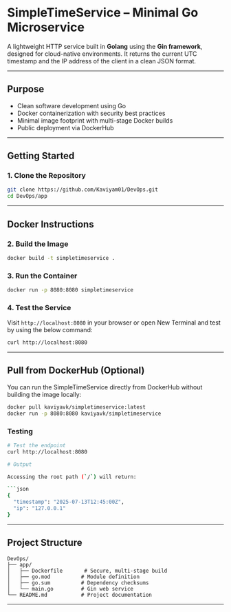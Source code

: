 # SimpleTimeService – Minimal Go Microservice

A lightweight HTTP service built in **Golang** using the **Gin framework**, designed for cloud-native environments. It returns the current UTC timestamp and the IP address of the client in a clean JSON format.

---

## Purpose

- Clean software development using Go
- Docker containerization with security best practices
- Minimal image footprint with multi-stage Docker builds
- Public deployment via DockerHub

---

## Getting Started

### 1. Clone the Repository

```bash
git clone https://github.com/Kaviyam01/DevOps.git
cd DevOps/app
```

---

## Docker Instructions

### 2. Build the Image

```bash
docker build -t simpletimeservice .
```

### 3. Run the Container

```bash
docker run -p 8080:8080 simpletimeservice
```

### 4. Test the Service

Visit `http://localhost:8080` in your browser or open New Terminal and test by using the below command:

```bash
curl http://localhost:8080
```

---

## Pull from DockerHub (Optional)

You can run the SimpleTimeService directly from DockerHub without building the image locally:

```bash
docker pull kaviyavk/simpletimeservice:latest
docker run -p 8080:8080 kaviyavk/simpletimeservice
```

### Testing

```bash
# Test the endpoint
curl http://localhost:8080

# Output

Accessing the root path (`/`) will return:

```json
{
  "timestamp": "2025-07-13T12:45:00Z",
  "ip": "127.0.0.1"
}
```

---

## Project Structure

```
DevOps/
├── app/
│   ├── Dockerfile       # Secure, multi-stage build
│   ├── go.mod          # Module definition
│   ├── go.sum          # Dependency checksums
│   └── main.go         # Gin web service
└── README.md           # Project documentation
```

---
